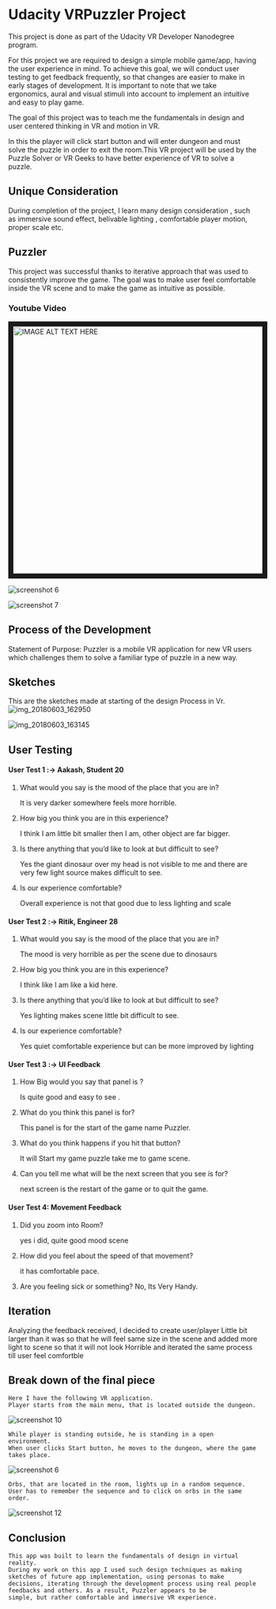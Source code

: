 #  Udacity VRPuzzler Project

This project is done as part of the Udacity VR Developer Nanodegree program.

For this project we are required to design a simple mobile game/app, having the user experience in mind. To achieve this goal, we will conduct user testing to get feedback frequently, so that changes are easier to make in early stages of development. It is important to note that we take ergonomics, aural and visual stimuli into account to implement an intuitive and easy to play game.

The goal of this project was to teach me the fundamentals in design and user centered thinking in VR and motion in VR.

In this the player will click start button and will enter dungeon and must solve the puzzle in order to exit the room.This VR project will be used by the Puzzle Solver or VR Geeks to have better experience of VR to solve a puzzle.

## Unique Consideration

During completion of the project, I learn many design consideration , such as immersive sound effect, belivable lighting , comfortable player motion, proper scale etc.


## Puzzler
This project was successful thanks to iterative approach that was used to consistently improve the game. The goal was to make user feel comfortable inside the VR scene and to make the game as intuitive as possible.

### Youtube Video
<a href="http://www.youtube.com/watch?feature=player_embedded&v=b4sFEc2hZ4Q
" target="_blank"><img src="http://img.youtube.com/vi/b4sFEc2hZ4Q/0.jpg" 
alt="IMAGE ALT TEXT HERE" width="2400" height="500" border="10" /></a>

![screenshot 6](https://user-images.githubusercontent.com/21164980/41223004-31ca1692-6d86-11e8-9342-3440453148e3.png)

![screenshot 7](https://user-images.githubusercontent.com/21164980/41223627-f7e124dc-6d87-11e8-9b50-d479b7a20fcd.png)

## Process of the Development
Statement of Purpose: Puzzler is a mobile VR application for new VR users which challenges them to solve a familiar type of puzzle in a new way.

## Sketches
This are the sketches made at starting of the design Process in Vr.
![img_20180603_162950](https://user-images.githubusercontent.com/21164980/41310460-2f8beae4-6e9f-11e8-9288-5c58da8940c2.jpg)

![img_20180603_163145](https://user-images.githubusercontent.com/21164980/41310543-6aa0ae44-6e9f-11e8-834c-75cd0b2d16c3.jpg)

## User Testing
#### User Test 1 :-> Aakash, Student 20
1. What would you say is the mood of the place that you are in?

    It is very darker somewhere feels more horrible.

2. How big you think you are in this experience?

    I think I am little bit smaller then I am, other object are far bigger.

3. Is there anything that you’d like to look at but difficult to see?
  
    Yes the giant dinosaur over my head is not visible to me and there are very few light source makes difficult to see.

4. Is our experience comfortable?

    Overall experience is not that good due to less lighting and scale

#### User Test 2 :-> Ritik, Engineer 28

1. What would you say is the mood of the place that you are in?

    The mood is very horrible as per the scene due to dinosaurs

2. How big you think you are in this experience?

    I think like I am like a kid here.

3. Is there anything that you’d like to look at but difficult to see?

    Yes lighting makes scene little bit difficult to see.

4. Is our experience comfortable?

    Yes quiet comfortable experience but can be more improved by lighting

#### User Test 3 :-> UI Feedback

1. How Big would you say that panel is ?

    Is quite good and easy to see .

2. What do you think this panel is for?

    This panel is for the start of the game name Puzzler.

3. What do you think happens if you hit that button?

    It will Start my game puzzle take me to game scene.

4. Can you tell me what will be the next screen that you see is for?

    next screen is the restart of the game or to quit the game.

#### User Test 4: Movement Feedback
1. Did you zoom into Room?

     yes i did, quite good mood scene

2. How did you feel about the speed of that movement?

    it has comfortable pace.

3. Are you feeling sick or something?
    No, Its Very Handy.
    
## Iteration

Analyzing the feedback received, I decided to create user/player Little bit larger than it was so that he will feel same size in the scene and added more light to scene so that it will not look Horrible and iterated the same process till user feel comfortble

## Break down of the final piece
    
    Here I have the following VR application.
    Player starts from the main menu, that is located outside the dungeon.
![screenshot 10](https://user-images.githubusercontent.com/21164980/41639136-6aa87774-747a-11e8-8daf-3fcf43f182df.png)

    While player is standing outside, he is standing in a open environment.
    When user clicks Start button, he moves to the dungeon, where the game takes place.
    
![screenshot 6](https://user-images.githubusercontent.com/21164980/41804968-bf0def2a-76bd-11e8-92e6-e1778a8cb440.png)
    
    Orbs, that are located in the room, lights up in a random sequence. 
    User has to remember the sequence and to click on orbs in the same order.
    
![screenshot 12](https://user-images.githubusercontent.com/21164980/41829155-d3739380-7856-11e8-8a9a-07091fcd36b8.png)

## Conclusion

    This app was built to learn the fundamentals of design in virtual reality. 
    During my work on this app I used such design techniques as making sketches of future app implementation, using personas to make         decisions, iterating through the development process using real people feedbacks and others. As a result, Puzzler appears to be         simple, but rather comfortable and immersive VR experience.


    




    
    

